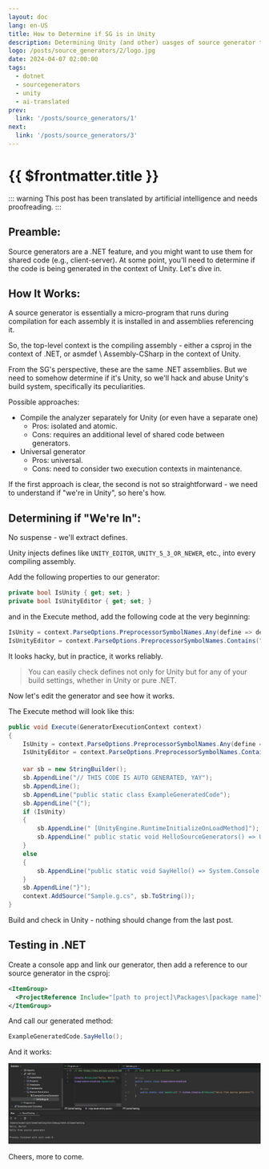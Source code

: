 ```yaml
---
layout: doc
lang: en-US
title: How to Determine if SG is in Unity
description: Determining Unity (and other) uasges of source generator to make it reusable acrosss environments.
logo: /posts/source_generators/2/logo.jpg
date: 2024-04-07 02:00:00
tags:
  - dotnet
  - sourcegenerators
  - unity
  - ai-translated
prev:
  link: '/posts/source_generators/1'
next:
  link: '/posts/source_generators/3'
---
```

# {{ $frontmatter.title }}

::: warning
This post has been translated by artificial intelligence and needs proofreading.
:::

## Preamble:

Source generators are a .NET feature, and you might want to use them for shared code (e.g., client-server). At some point, you'll need to determine if the code is being generated in the context of Unity. Let's dive in.

## How It Works:

A source generator is essentially a micro-program that runs during compilation for each assembly it is installed in and assemblies referencing it.

So, the top-level context is the compiling assembly - either a csproj in the context of .NET, or asmdef \ Assembly-CSharp in the context of Unity.

From the SG's perspective, these are the same .NET assemblies. But we need to somehow determine if it's Unity, so we'll hack and abuse Unity's build system, specifically its peculiarities.

Possible approaches:

* Compile the analyzer separately for Unity (or even have a separate one)
    * Pros: isolated and atomic.
    * Cons: requires an additional level of shared code between generators.
* Universal generator
    * Pros: universal.
    * Cons: need to consider two execution contexts in maintenance.

If the first approach is clear, the second is not so straightforward - we need to understand if "we're in Unity", so here's how.

## Determining if "We're In":

No suspense - we'll extract defines.

Unity injects defines like `UNITY_EDITOR`, `UNITY_5_3_OR_NEWER`, etc., into every compiling assembly.

Add the following properties to our generator:

```csharp
private bool IsUnity { get; set; }
private bool IsUnityEditor { get; set; }
```

and in the Execute method, add the following code at the very beginning:

```csharp
IsUnity = context.ParseOptions.PreprocessorSymbolNames.Any(define => define.Contains("UNITY"));
IsUnityEditor = context.ParseOptions.PreprocessorSymbolNames.Contains("UNITY_EDITOR");
```

It looks hacky, but in practice, it works reliably.

> You can easily check defines not only for Unity but for any of your build settings, whether in Unity or pure .NET.

Now let's edit the generator and see how it works.

The Execute method will look like this:

```csharp
public void Execute(GeneratorExecutionContext context)
{
    IsUnity = context.ParseOptions.PreprocessorSymbolNames.Any(define => define.Contains("UNITY"));
    IsUnityEditor = context.ParseOptions.PreprocessorSymbolNames.Contains("UNITY_EDITOR");

    var sb = new StringBuilder();
    sb.AppendLine("// THIS CODE IS AUTO GENERATED, YAY");
    sb.AppendLine();
    sb.AppendLine("public static class ExampleGeneratedCode");
    sb.AppendLine("{");
    if (IsUnity)
    {
        sb.AppendLine("	[UnityEngine.RuntimeInitializeOnLoadMethod]");
        sb.AppendLine("	public static void HelloSourceGenerators() => UnityEngine.Debug.Log("Hello from source generator");");
    }
    else
    {
        sb.AppendLine("public static void SayHello() => System.Console.WriteLine("Hello from source generator");");
    }
    sb.AppendLine("}");
    context.AddSource("Sample.g.cs", sb.ToString());
}
```

Build and check in Unity - nothing should change from the last post.

## Testing in .NET

Create a console app and link our generator, then add a reference to our source generator in the csproj:

```xml
<ItemGroup>
  <ProjectReference Include="[path to project]\Packages\[package name]\src~\[generator name].csproj" OutputItemType="Analyzer" ReferenceOutputAssembly="false"/>
</ItemGroup>
```

And call our generated method:

```csharp
ExampleGeneratedCode.SayHello();
```

And it works:

![1](1.png)

Cheers, more to come.
